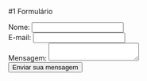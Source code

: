 #1 Formulário 
<html>
<body>
 <form action="/pagina-processa-dados-do-form" method="post">
    <div>
        <label for="nome">Nome:</label>
        <input type="text" id="nome" name="usuario_nome" />
    </div>
    <div>
        <label for="email">E-mail:</label>
        <input type="email" id="email" name="usuario_email" />
    </div>
    <div>
        <label for="msg">Mensagem:</label>
        <textarea id="msg" name="usuario_msg"></textarea>
    </div>
    <div class="button">
        <button type="submit">Enviar sua mensagem</button>
    </div>
</form>
  </body>
</html>
